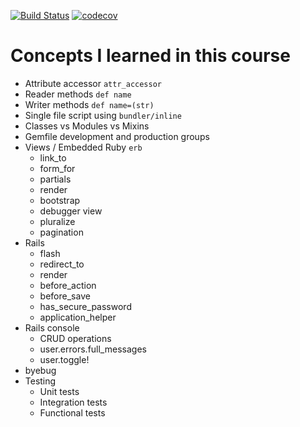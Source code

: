 [![Build Status](https://travis-ci.org/rickydam/udemy-rails.svg?branch=master)](https://travis-ci.org/rickydam/udemy-rails)
[![codecov](https://codecov.io/gh/rickydam/udemy-rails/branch/master/graph/badge.svg)](https://codecov.io/gh/rickydam/udemy-rails)

# Concepts I learned in this course
* Attribute accessor `attr_accessor`
* Reader methods `def name`
* Writer methods `def name=(str)`
* Single file script using `bundler/inline`
* Classes vs Modules vs Mixins
* Gemfile development and production groups
* Views / Embedded Ruby `erb`
  * link_to
  * form_for
  * partials
  * render
  * bootstrap
  * debugger view
  * pluralize
  * pagination
* Rails
  * flash
  * redirect_to
  * render
  * before_action
  * before_save
  * has_secure_password
  * application_helper
* Rails console
  * CRUD operations
  * user.errors.full_messages
  * user.toggle!
* byebug
* Testing
  * Unit tests
  * Integration tests
  * Functional tests